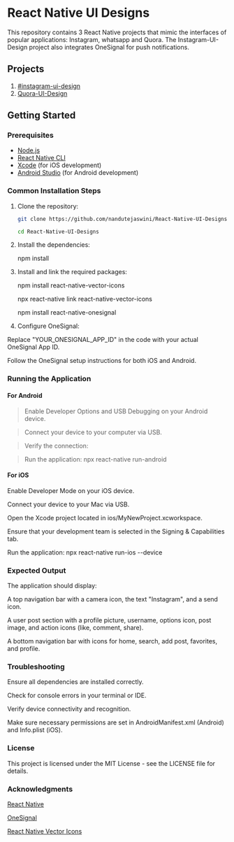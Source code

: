 # React Native UI Designs

This repository contains 3 React Native projects that mimic the interfaces of popular applications: Instagram, whatsapp and Quora. The Instagram-UI-Design project also integrates OneSignal for push notifications.

## Projects

1. [#instagram-ui-design](https://github.com/nandutejaswini/Instagram-UI-Design)
2. [Quora-UI-Design](https://github.com/nandutejaswini/Quora)
   

## Getting Started

### Prerequisites

- [Node.js](https://nodejs.org/)
- [React Native CLI](https://reactnative.dev/docs/environment-setup)
- [Xcode](https://developer.apple.com/xcode/) (for iOS development)
- [Android Studio](https://developer.android.com/studio) (for Android development)

### Common Installation Steps

1. Clone the repository:
   ```sh
   git clone https://github.com/nandutejaswini/React-Native-UI-Designs.git
   
   cd React-Native-UI-Designs

2. Install the dependencies:

   npm install
3. Install and link the required packages:
   
     npm install react-native-vector-icons
   
     npx react-native link react-native-vector-icons
   
     npm install react-native-onesignal
   
5. Configure OneSignal:

Replace "YOUR_ONESIGNAL_APP_ID" in the code with your actual OneSignal App ID.

Follow the OneSignal setup instructions for both iOS and Android.

### Running the Application

#### For Android
> Enable Developer Options and USB Debugging on your Android device.

> Connect your device to your computer via USB.

> Verify the connection:

> Run the application:
    npx react-native run-android

#### For iOS

Enable Developer Mode on your iOS device.

Connect your device to your Mac via USB.

Open the Xcode project located in ios/MyNewProject.xcworkspace.

Ensure that your development team is selected in the Signing & Capabilities tab.

Run the application: npx react-native run-ios --device

### Expected Output
The application should display:

A top navigation bar with a camera icon, the text "Instagram", and a send icon.

A user post section with a profile picture, username, options icon, post image, and action icons (like, comment, share).

A bottom navigation bar with icons for home, search, add post, favorites, and profile.

### Troubleshooting
Ensure all dependencies are installed correctly.

Check for console errors in your terminal or IDE.

Verify device connectivity and recognition.

Make sure necessary permissions are set in AndroidManifest.xml (Android) and Info.plist (iOS).

### License
This project is licensed under the MIT License - see the LICENSE file for details.

### Acknowledgments
[React Native](https://reactnative.dev/)

[OneSignal](https://onesignal.com/)

[React Native Vector Icons](https://github.com/oblador/react-native-vector-icons)


